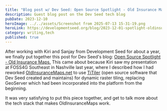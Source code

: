 ```yaml
---
title: "Blog post w/ Dev Seed: Open Source Spotlight - Old Insurance Maps"
description: Guest blog post on the Dev Seed tech blog
pubDate: 2023-12-10
heroImage: ../../assets/Screenshot from 2025-07-13 15-31-19.png
heroLink: https://developmentseed.org/blog/2023-12-01-spotlight-oldinsurancemaps/
category: writing,tech
published: true
---
```

After working with Kiri and Sanjay from Development Seed for about a year, we finally put together this post for Dev Seed's blog: [Open Source Spotlight - Old Insurance Maps.](https://developmentseed.org/blog/2023-12-01-spotlight-oldinsurancemaps/) This came about because Kiri saw my presentation at FOSS4G Southeast in Nashville last year, where I described how I had reworked [OldInsuranceMaps.net](http://OldInsuranceMaps.net) to use [TiTiler](https://developmentseed.org/titiler/) (open source software that Dev Seed created and maintains) for dynamic raster tiling, replacing GeoServer which had been incorporated into the platform from the beginning.

It was very satisfying to put this piece together, and get to talk more about the tech stack that makes OldInsuranceMaps work.